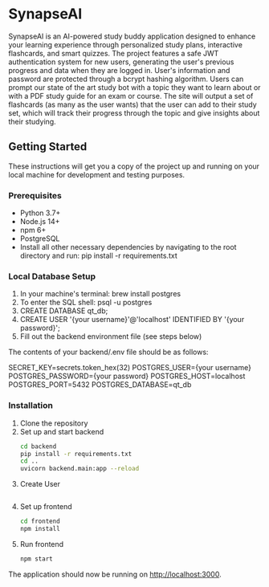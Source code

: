 # SynapseAI

SynapseAI is an AI-powered study buddy application designed to enhance your learning experience through personalized study plans, interactive flashcards, and smart quizzes. The project features a safe JWT authentication system for new users, generating the user's previous progress and data when they are logged in. User's information and password are protected through a bcrypt hashing algorithm. Users can prompt our state of the art study bot with a topic they want to learn about or with a PDF study guide for an exam or course. The site will output a set of flashcards (as many as the user wants) that the user can add to their study set, which will track their progress through the topic and give insights about their studying. 

## Getting Started

These instructions will get you a copy of the project up and running on your local machine for development and testing purposes.

### Prerequisites

- Python 3.7+
- Node.js 14+
- npm 6+
- PostgreSQL
- Install all other necessary dependencies by navigating to the root directory and run: pip install -r requirements.txt

### Local Database Setup

1) In your machine's terminal: brew install postgres
2) To enter the SQL shell: psql -u postgres
3) CREATE DATABASE qt_db;
4) CREATE USER '{your username}'@'localhost' IDENTIFIED BY '{your password}';
5) Fill out the backend environment file (see steps below)


The contents of your backend/.env file should be as follows:

SECRET_KEY=secrets.token_hex(32)
POSTGRES_USER={your username}
POSTGRES_PASSWORD={your password}
POSTGRES_HOST=localhost
POSTGRES_PORT=5432
POSTGRES_DATABASE=qt_db

### Installation

1. Clone the repository
2. Set up and start backend
    ```bash 
    cd backend
    pip install -r requirements.txt
    cd ..
    uvicorn backend.main:app --reload
    ```
3. Create User 
    ```

4. Set up frontend
    ```bash 
    cd frontend
    npm install
    ```
5. Run frontend
    ```bash 
    npm start
    ```
The application should now be running on [http://localhost:3000](http://localhost:3000).
